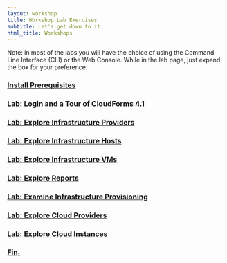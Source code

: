 ```yaml
---
layout: workshop
title: Workshop Lab Exercises
subtitle: Let's get down to it.
html_title: Workshops
---
```


<i class="fa fa-info-circle"></i> Note: in most of the labs you will have the choice of using the Command Line Interface (CLI) or the Web Console.  While in the lab page, just expand the box for your preference.

### [Install Prerequisites](workshop-lab-0.html)

### [Lab: Login and a Tour of CloudForms 4.1](workshop-lab-1.html)

### [Lab: Explore Infrastructure Providers](workshop-lab-2.html)

### [Lab: Explore Infrastructure Hosts](workshop-lab-3.html)

### [Lab: Explore Infrastructure VMs](workshop-lab-4.html)

### [Lab: Explore Reports](workshop-lab-5.html)

### [Lab: Examine Infrastructure Provisioning](workshop-lab-6.html)

### [Lab: Explore Cloud Providers](workshop-lab-7.html)

### [Lab: Explore Cloud Instances](workshop-lab-8.html)

### [Fin.](workshop-finally.html)
